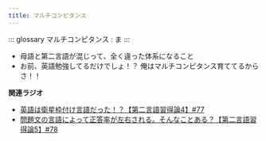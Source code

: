 ```yaml
---
title: マルチコンピタンス
---
```


::: glossary
マルチコンピタンス : ま
:::

-   母語と第二言語が混じって、全く違った体系になること
-   お前、英語勉強してるだけでしょ！？
    俺はマルチコンピタンス育ててるからさ！！

**関連ラジオ**

-   [英語は衛星枠付け言語だった！？【第二言語習得論4】#77](https://www.youtube.com/watch?v=SmH9EbH0x0c)
-   [問題文の言語によって正答率が左右される。そんなことある？【第二言語習得論5】#78](https://www.youtube.com/watch?v=0nmVZ6Up__k)
